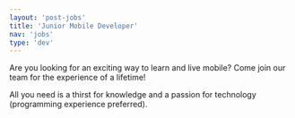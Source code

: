 ```yaml
---
layout: 'post-jobs'
title: 'Junior Mobile Developer'
nav: 'jobs'
type: 'dev'
---
```

<p>Are you looking for an exciting way to learn and live mobile? Come join our team for the experience of a lifetime!</p>
<p>All you need is a thirst for knowledge and a passion for technology (programming experience preferred).</p>